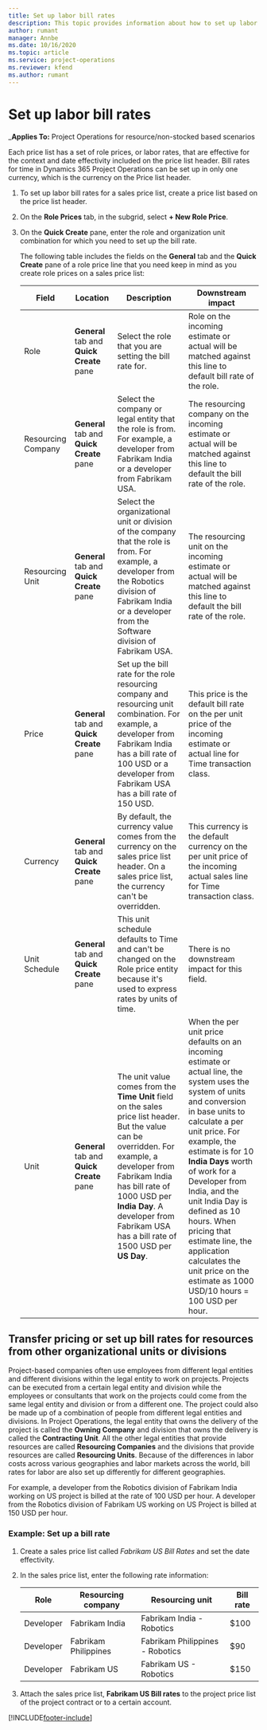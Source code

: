 ```yaml
---
title: Set up labor bill rates
description: This topic provides information about how to set up labor billing rates in Project Operations.
author: rumant
manager: Annbe
ms.date: 10/16/2020
ms.topic: article
ms.service: project-operations
ms.reviewer: kfend 
ms.author: rumant
---
```


# Set up labor bill rates

_**Applies To:** Project Operations for resource/non-stocked based scenarios

Each price list has a set of role prices, or labor rates, that are effective for the context and date effectivity included on the price list header. Bill rates for time in Dynamics 365 Project Operations can be set up in only one currency, which is the currency on the Price list header.

1. To set up labor bill rates for a sales price list, create a price list based on the price list header. 
2. On the **Role Prices** tab, in the subgrid, select **+ New Role Price**. 
3. On the **Quick Create** pane, enter the role and organization unit combination for which you need to set up the bill rate.

   The following table includes the fields on the **General** tab and the **Quick Create** pane of a role price line that you need keep in mind as you create role prices on a sales price list:

    | Field | Location | Description | Downstream impact |
    | --- | --- | --- | --- |
    | Role | **General** tab and **Quick Create** pane | Select the role that you are setting the bill rate for. | Role on the incoming estimate or actual will be matched against this line to default bill rate of the role. |
    | Resourcing Company | **General** tab and **Quick Create** pane | Select the company or legal entity that the role is from. For example, a developer from Fabrikam India or a developer from Fabrikam USA. | The resourcing company on the incoming estimate or actual will be matched against this line to default the bill rate of the role. |
    | Resourcing Unit | **General** tab and **Quick Create** pane | Select the organizational unit or division of the company that the role is from. For example, a developer from the Robotics division of Fabrikam India or a developer from the Software division of Fabrikam USA. | The resourcing unit on the incoming estimate or actual will be matched against this line to default the bill rate of the role. |
    | Price | **General** tab and **Quick Create** pane | Set up the bill rate for the role resourcing company and resourcing unit combination. For example, a developer from Fabrikam India has a bill rate of 100 USD or a developer from Fabrikam USA has a bill rate of 150 USD. | This price is the default bill rate on the per unit price of the incoming estimate or actual line for Time transaction class. |
    | Currency | **General** tab and **Quick Create** pane| By default, the currency value comes from the currency on the sales price list header. On a sales price list, the currency can't be overridden. | This currency is the default currency on the per unit price of the incoming actual sales line for Time transaction class. |
    | Unit Schedule | **General** tab and **Quick Create** pane | This unit schedule defaults to Time and can't be changed on the Role price entity because it's used to express rates by units of time. | There is no downstream impact for this field. |
    | Unit | **General** tab and **Quick Create** pane | The unit value comes from the **Time Unit** field on the sales price list header. But the value can be overridden. For example, a developer from Fabrikam India has bill rate of 1000 USD per **India Day**. A developer from Fabrikam USA has a bill rate of 1500 USD per **US Day**. | When the per unit price defaults on an incoming estimate or actual line, the system uses the system of units and conversion in base units to calculate a per unit price. For example, the estimate is for 10 **India Days** worth of work for a Developer from India, and the unit India Day is defined as 10 hours. When pricing that estimate line, the application calculates the unit price on the estimate as 1000 USD/10 hours = 100 USD per hour. |

## Transfer pricing or set up bill rates for resources from other organizational units or divisions 

Project-based companies often use employees from different legal entities and different divisions within the legal entity to work on projects. Projects can be executed from a certain legal entity and division while the employees or consultants that work on the projects could come from the same legal entity and division or from a different one. The project could also be made up of a combination of people from different legal entities and divisions. In Project Operations, the legal entity that owns the delivery of the project is called the **Owning Company** and division that owns the delivery is called the **Contracting Unit**. All the other legal entities that provide resources are called **Resourcing Companies** and the divisions that provide resources are called **Resourcing Units**. Because of the differences in labor costs across various geographies and labor markets across the world, bill rates for labor are also set up differently for different geographies.

For example, a developer from the Robotics division of Fabrikam India working on US project is billed at the rate of 100 USD per hour. A developer from the Robotics division of Fabrikam US working on US Project is billed at 150 USD per hour. 

### Example: Set up a bill rate 

1. Create a sales price list called *Fabrikam US Bill Rates* and set the date effectivity.
2. In the sales price list, enter the following rate information:

    | Role | Resourcing company | Resourcing unit | Bill rate |
    | --- | --- | --- | --- |
    | Developer | Fabrikam India | Fabrikam India - Robotics | $100 |
    | Developer | Fabrikam Philippines | Fabrikam Philippines - Robotics | $90 |
    | Developer | Fabrikam US | Fabrikam US - Robotics | $150 |

3. Attach the sales price list, **Fabrikam US Bill rates** to the project price list of the project contract or to a certain account.


[!INCLUDE[footer-include](../includes/footer-banner.md)]